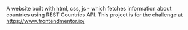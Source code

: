 A website built with html, css, js - which fetches information about countries using REST Countries API.
This project is for the challenge at https://www.frontendmentor.io/
